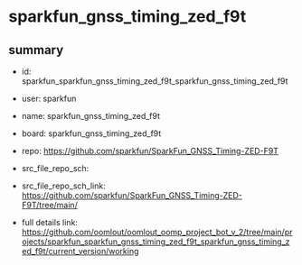 # sparkfun_gnss_timing_zed_f9t
 
## summary 
* id: sparkfun_sparkfun_gnss_timing_zed_f9t_sparkfun_gnss_timing_zed_f9t
* user: sparkfun
* name: sparkfun_gnss_timing_zed_f9t
* board: sparkfun_gnss_timing_zed_f9t
* repo: https://github.com/sparkfun/SparkFun_GNSS_Timing-ZED-F9T



* src_file_repo_sch: 
* src_file_repo_sch_link: https://github.com/sparkfun/SparkFun_GNSS_Timing-ZED-F9T/tree/main/
* full details link: https://github.com/oomlout/oomlout_oomp_project_bot_v_2/tree/main/projects/sparkfun_sparkfun_gnss_timing_zed_f9t_sparkfun_gnss_timing_zed_f9t/current_version/working  







